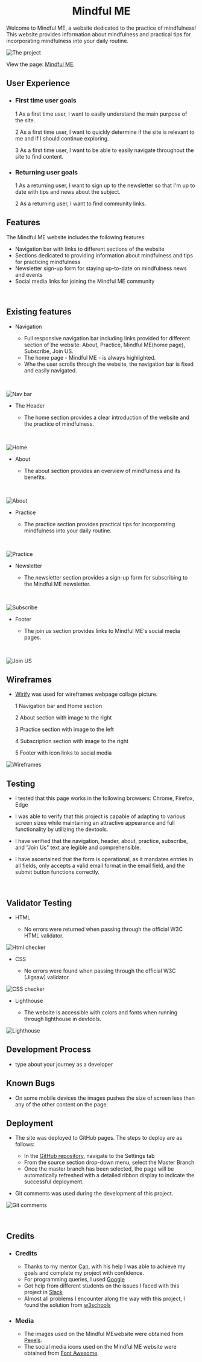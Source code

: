 <h1 align="center"><strong>Mindful ME</strong></h1>

Welcome to Mindful ME, a website dedicated to the practice of mindfulness!<br> 
This website provides information about mindfulness and practical tips for incorporating mindfulness into your daily routine.
<br>

![The project](/assets/images/website-mockup.png)

View the page: [Mindful ME](https://gambit81.github.io/Rillson/).
<br>

<h2>User Experience</h2>

*   <h3>First time user goals</h3>

    1   As a first time user, I want to easily understand the main purpose of the site. 

    2   As a first time user, I want to quickly determine if the site is relevant to me and if I should continue exploring.

    3   As a first time user, I want to be able to easily navigate throughout the site to find content.

*   <h3>Returning user goals</h3>

    1   As a returning user, I want to sign up to the newsletter so that I'm up to date with tips and news about the subject.

    2   As a returning user, I want to find community links.


<h2>Features</h2>

The Mindful ME website includes the following features:

* Navigation bar with links to different sections of the website
* Sections dedicated to providing information about mindfulness and tips for practicing mindfulness
* Newsletter sign-up form for staying up-to-date on mindfulness news and events
* Social media links for joining the Mindful ME community
<br>



<h2>Existing features</h2>

* Navigation

    * Full responsive navigation bar including links provided for different section of the website: About, Practice, Mindful ME(home page), Subscribe, Join US.
    * The home page - Mindful ME - is always highlighted.
    * Whe the user scrolls through the website, the navigation bar is fixed and easily navigated.
<br>

![Nav bar](/assets/images/nav-bar.png)
<br>

* The Header

    * The home section provides a clear introduction of the website and the practice of mindfulness.
<br>

![Home](/assets/images/home-section.png)
<br>

* About

    * The about section provides an overview of mindfulness and its benefits.
<br>

![About](/assets/images/about-section.png)
<br>

* Practice

    * The practice section provides practical tips for incorporating mindfulness into your daily routine.
<br>

![Practice](/assets/images/practice-section.png)
<br>

* Newsletter

    * The newsletter section provides a sign-up form for subscribing to the Mindful ME newsletter.
<br>

![Subscribe](/assets/images/news-section.png)

* Footer

    * The join us section provides links to Mindful ME's social media pages.
<br>

![Join US](/assets/images/footer-section.png)
<br>

<h2>Wireframes</h2>

* [Wirify](https://www.wirify.com/) was used for wireframes webpage collage picture.
    
    1   Navigation bar and Home section
    
    2   About section with image to the right
    
    3   Practice section with image to the left
    
    4   Subscription section with image to the right
    
    5   Footer with icon links to social media

![Wireframes](/assets/images/wireframes.png)

<h2>Testing</h2>

* I tested that this page works in the following browsers: Chrome, Firefox, Edge

* I was able to verify that this project is capable of adapting to various screen sizes while maintaining an attractive appearance and full functionality by utilizing the devtools.

* I have verified that the navigation, header, about, practice, subscribe, and "Join Us" text are legible and comprehensible.

* I have ascertained that the form is operational, as it mandates entries in all fields, only accepts a valid email format in the email field, and the submit button functions correctly.
<br>

<h2>Validator Testing</h2>

* HTML  

    * No errors were returned when passing through the official W3C HTML validator.

![Html checker](/assets/images/html-checker.png)

* CSS

    * No errors were found when passing through the official W3C (Jigsaw) validator.

![CSS checker](/assets/images/css-checker.png)

* Lighthouse

    * The website is accessible with colors and fonts when running through lighthouse in devtools.

![Lighthouse](/assets/images/lighthouse.png)

<h2>Development Process</h2>

*    type about your journey as a developer

<h2>Known Bugs</h2>

*   On some mobile devices the images pushes the size of screen less than any of the other content on the page.

<h2>Deployment</h2>

* The site was deployed to GitHub pages. The steps to deploy are as follows:

    *   In the [GitHub repository](https://github.com/Gambit81/Rillson), navigate to the Settings tab
    *   From the source section drop-down menu, select the Master Branch
    *   Once the master branch has been selected, the page will be automatically refreshed with a detailed ribbon display to indicate the successful deployment.

*   Git comments was used during the development of this project.

![Git comments](/assets/images/git-comments.png)

<br>

<h2>Credits</h2>

*   <h3>Credits</h3>

    *   Thanks to my mentor [Can](https://www.linkedin.com/in/cansucullu?lipi=urn%3Ali%3Apage%3Ad_flagship3_profile_view_base_contact_details%3BLOvyGI67SAS8Yk8wpSvTfw%3D%3D), with his help I was able to achieve my goals and complete my project with confidence.
    *   For programming queries, I used [Google](https://www.google.com/)
    *   Got help from different students on the issues I faced with this project in [Slack](https://slack.com/)
    *   Almost all problems I encounter along the way with this project, I found the solution from [w3schools](https://www.w3schools.com/html/html_forms.asp)

*   <h3>Media</h3>

    *   The images used on the Mindful MEwebsite were obtained from [Pexels](https://www.pexels.com/sv-se/sok/mindfulness/).
    *   The social media icons used on the Mindful ME website were obtained from [Font Awesome](https://fontawesome.com/).